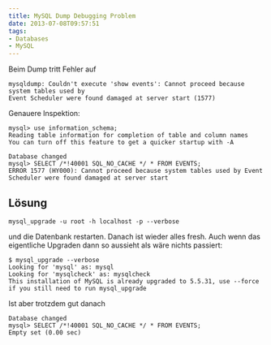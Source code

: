 ```yaml
---
title: MySQL Dump Debugging Problem
date: 2013-07-08T09:57:51
tags: 
- Databases
- MySQL
---
```


Beim Dump tritt Fehler auf

```
mysqldump: Couldn't execute 'show events': Cannot proceed because system tables used by
Event Scheduler were found damaged at server start (1577)
```

Genauere Inspektion:

```
mysql> use information_schema;
Reading table information for completion of table and column names
You can turn off this feature to get a quicker startup with -A

Database changed
mysql> SELECT /*!40001 SQL_NO_CACHE */ * FROM EVENTS;
ERROR 1577 (HY000): Cannot proceed because system tables used by Event Scheduler were found damaged at server start
```

## Lösung

    mysql_upgrade -u root -h localhost -p --verbose

und die Datenbank restarten. Danach ist wieder alles fresh. Auch wenn das eigentliche Upgraden dann so aussieht als wäre nichts passiert:

```
$ mysql_upgrade --verbose
Looking for 'mysql' as: mysql
Looking for 'mysqlcheck' as: mysqlcheck
This installation of MySQL is already upgraded to 5.5.31, use --force if you still need to run mysql_upgrade
```

Ist aber trotzdem gut danach

```
Database changed
mysql> SELECT /*!40001 SQL_NO_CACHE */ * FROM EVENTS;
Empty set (0.00 sec)
```
